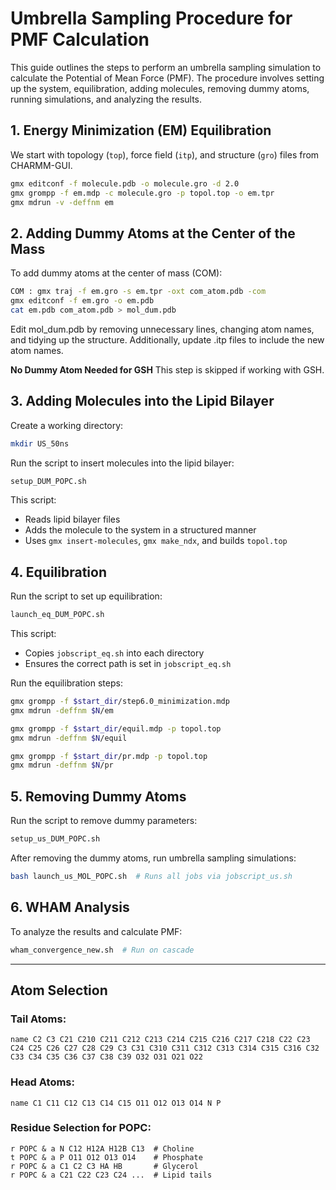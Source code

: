 # Umbrella Sampling Procedure for PMF Calculation

This guide outlines the steps to perform an umbrella sampling simulation to calculate the Potential of Mean Force (PMF). The procedure involves setting up the system, equilibration, adding molecules, removing dummy atoms, running simulations, and analyzing the results.

## 1. Energy Minimization (EM) Equilibration
We start with topology (`top`), force field (`itp`), and structure (`gro`) files from CHARMM-GUI.

```bash
gmx editconf -f molecule.pdb -o molecule.gro -d 2.0
gmx grompp -f em.mdp -c molecule.gro -p topol.top -o em.tpr
gmx mdrun -v -deffnm em
```

## 2. Adding Dummy Atoms at the Center of the Mass
To add dummy atoms at the center of mass (COM):

```bash
COM : gmx traj -f em.gro -s em.tpr -oxt com_atom.pdb -com
gmx editconf -f em.gro -o em.pdb
cat em.pdb com_atom.pdb > mol_dum.pdb
```

Edit mol_dum.pdb by removing unnecessary lines, changing atom names, and tidying up the structure.
Additionally, update .itp files to include the new atom names.

**No Dummy Atom Needed for GSH**
This step is skipped if working with GSH.

## 3. Adding Molecules into the Lipid Bilayer
Create a working directory:

```bash
mkdir US_50ns
```

Run the script to insert molecules into the lipid bilayer:
```bash
setup_DUM_POPC.sh
```
This script:
- Reads lipid bilayer files
- Adds the molecule to the system in a structured manner
- Uses `gmx insert-molecules`, `gmx make_ndx`, and builds `topol.top`

## 4. Equilibration
Run the script to set up equilibration:
```bash
launch_eq_DUM_POPC.sh
```
This script:
- Copies `jobscript_eq.sh` into each directory
- Ensures the correct path is set in `jobscript_eq.sh`

Run the equilibration steps:
```bash
gmx grompp -f $start_dir/step6.0_minimization.mdp
gmx mdrun -deffnm $N/em

gmx grompp -f $start_dir/equil.mdp -p topol.top
gmx mdrun -deffnm $N/equil

gmx grompp -f $start_dir/pr.mdp -p topol.top
gmx mdrun -deffnm $N/pr
```

## 5. Removing Dummy Atoms
Run the script to remove dummy parameters:
```bash
setup_us_DUM_POPC.sh
```
After removing the dummy atoms, run umbrella sampling simulations:
```bash
bash launch_us_MOL_POPC.sh  # Runs all jobs via jobscript_us.sh
```

## 6. WHAM Analysis
To analyze the results and calculate PMF:
```bash
wham_convergence_new.sh  # Run on cascade
```

---

## **Atom Selection**

### Tail Atoms:
```
name C2 C3 C21 C210 C211 C212 C213 C214 C215 C216 C217 C218 C22 C23 C24 C25 C26 C27 C28 C29 C3 C31 C310 C311 C312 C313 C314 C315 C316 C32 C33 C34 C35 C36 C37 C38 C39 O32 O31 O21 O22
```

### Head Atoms:
```
name C1 C11 C12 C13 C14 C15 O11 O12 O13 O14 N P
```

### Residue Selection for POPC:
```
r POPC & a N C12 H12A H12B C13  # Choline
t POPC & a P O11 O12 O13 O14    # Phosphate
r POPC & a C1 C2 C3 HA HB       # Glycerol
r POPC & a C21 C22 C23 C24 ...  # Lipid tails
```


